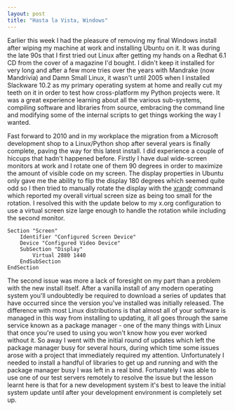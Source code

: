 ```yaml
---
layout: post
title: "Hasta la Vista, Windows"
---
```


Earlier this week I had the pleasure of removing my final Windows install
after wiping my machine at work and installing Ubuntu on it. It was during the
late 90s that I first tried out Linux after getting my hands on a Redhat 6.1
CD from the cover of a magazine I'd bought. I didn't keep it installed for
very long and after a few more tries over the years with Mandrake (now
Mandrivia) and Damn Small Linux, it wasn't until 2005 when I installed
Slackware 10.2 as my primary operating system at home and really cut my teeth
on it in order to test how cross-platform my Python projects were. It was a
great experience learning about all the various sub-systems, compiling
software and libraries from source, embracing the command line and modifying
some of the internal scripts to get things working the way I wanted.

Fast forward to 2010 and in my workplace the migration from a Microsoft
development shop to a Linux/Python shop after several years is finally
complete, paving the way for this latest install. I did experience a couple of
hiccups that hadn't happened before. Firstly I have dual wide-screen monitors
at work and I rotate one of them 90 degrees in order to maximize the amount of
visible code on my screen. The display properties in Ubuntu only gave me the
ability to flip the display 180 degrees which seemed quite odd so I then tried
to manually rotate the display with the
[xrandr](http://en.wikipedia.org/wiki/RandR) command which reported my overall
virtual screen size as being too small for the rotation. I resolved this with
the update below to my x.org configuration to use a virtual screen size large
enough to handle the rotation while including the second monitor.

    Section "Screen"
        Identifier "Configured Screen Device"
        Device "Configured Video Device"
        SubSection "Display"
            Virtual 2880 1440
        EndSubSection
    EndSection

The second issue was more a lack of foresight on my part than a problem with
the new install itself. After a vanilla install of any modern operating system
you'll undoubtedly be required to download a series of updates that have
occurred since the version you've installed was initially released. The
difference with most Linux distributions is that almost all of your software
is managed in this way from installing to updating, it all goes through the
same service known as a package manager - one of the many things with Linux
that once you're used to using you won't know how you ever worked without it.
So away I went with the initial round of updates which left the package
manager busy for several hours, during which time some issues arose with a
project that immediately required my attention. Unfortunately I needed to
install a handful of libraries to get up and running and with the package
manager busy I was left in a real bind. Fortunately I was able to use one of
our test servers remotely to resolve the issue but the lesson learnt here is
that for a new development system it's best to leave the initial system update
until after your development environment is completely set up.

